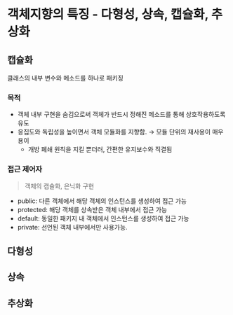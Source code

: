 # 객체지향의 특징 - 다형성, 상속, 캡슐화, 추상화

## 캡슐화

클래스의 내부 변수와 메소드를 하나로 패키징

### 목적

- 객체 내부 구현을 숨김으로써 객체가 반드시 정해진 메소드를 통해 상호작용하도록 유도
- 응집도와 독립성을 높이면서 객체 모듈화를 지향함. → 모듈 단위의 재사용이 매우 용이
    - 개방 폐쇄 원칙을 지킬 뿐더러, 간편한 유지보수와 직결됨

### 접근 제어자

> 객체의 캡슐화, 은닉화 구현
> 
- public: 다른 객체에서 해당 객체의 인스턴스를 생성하여 접근 가능
- protected: 해당 객체를 상속받은 객체 내부에서 접근 가능
- default: 동일한 패키지 내 객체에서 인스턴스를 생성하여 접근 가능
- private: 선언된 객체 내부에서만 사용가능.

## 다형성

## 상속

## 추상화

